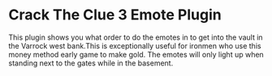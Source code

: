 # Crack The Clue 3 Emote Plugin
This plugin shows you what order to do the emotes in to get into the vault in the Varrock west bank.This is exceptionally useful for ironmen who use this money method early game to make gold. The emotes will only light up when standing next to the gates while in the basement.